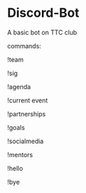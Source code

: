 # Discord-Bot
A basic bot on TTC club

commands:


!team

!sig

!agenda

!current event

!partnerships

!goals

!socialmedia

!mentors

!hello 

!bye
